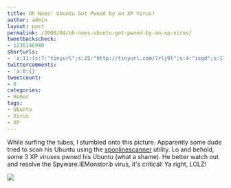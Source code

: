 ```yaml
---
title: Oh Noes! Ubuntu Got Pwned by an XP Virus!
author: admin
layout: post
permalink: /2008/04/oh-noes-ubuntu-got-pwned-by-an-xp-virus/
tweetbackscheck:
- 1236146940
shorturls:
- 'a:11:{s:7:"tinyurl";s:25:"http://tinyurl.com/7rlj9l";s:4:"isgd";s:17:"http://is.gd/fj4z";s:5:"bitly";s:18:"http://bit.ly/xjzY";s:5:"snipr";s:22:"http://snipr.com/9sgz7";s:5:"snurl";s:22:"http://snurl.com/9sgz7";s:7:"snipurl";s:24:"http://snipurl.com/9sgz7";s:4:"trim";s:17:"http://tr.im/49tc";s:5:"adjix";s:207:"(10 Jan 2008 temporary restriction: API requires valid partnerID or partnerEmail key in request. Contact us if this affects you.) Invalid Adjix request. API documentation @ http://web.adjix.com/AdjixAPI.html";s:4:"advu";s:203:"(10 Jan 2008 temporary restriction: API requires valid partnerID or partnerEmail key in request. Contact us if this affects you.) Invalid Adjix request. API documentation @ http://web.ad.vu/AdjixAPI.html";s:4:"zima";s:19:"http://zi.ma/51c47b";s:9:"permalink";s:68:"http://hehe2.net/linuxhumor/oh-noes-ubuntu-got-pwned-by-an-xp-virus/";}'
twittercomments:
- 'a:0:{}'
tweetcount:
- 0
categories:
- Humor
tags:
- Ubuntu
- Virus
- XP
---
```

While surfing the tubes, I stumbled onto this picture. Apparently some dude tried to scan his Ubuntu using the [xponlinescanner](http://xponlinescanner.com/) utility. Lo and behold, some 3 XP viruses pwned his Ubuntu (what a shame). He better watch out and resolve the Spyware.IEMonstor.b virus, it's critical! Ya right, LOLZ!

[![](http://192.168.1.33/blog2/wp-content/uploads/2008/04/ubuntu-getting-infected-with-xp-virus-lol.png)](http://192.168.1.33/blog2/wp-content/uploads/2008/04/ubuntu-getting-infected-with-xp-virus-lol.png)